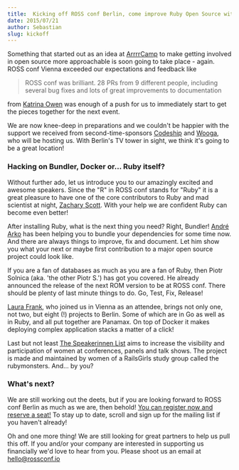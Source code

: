 ```yaml
---
title:  Kicking off ROSS conf Berlin, come improve Ruby Open Source with us
date: 2015/07/21
author: Sebastian
slug: kickoff
---
```


Something that started out as an idea at [ArrrrCamp](http://2015.arrrrcamp.be/) to make getting involved in open source more approachable is soon going to take place - again. ROSS conf Vienna exceeded our expectations and feedback like

> ROSS conf was brilliant. 28 PRs from 9 different people, including several bug fixes and lots of great improvements to documentation

from [Katrina Owen](https://twitter.com/kytrinyx) was enough of a push for us to immediately start to get the pieces together for the next event.

We are now knee-deep in preparations and we couldn't be happier with the support we received from second-time-sponsors [Codeship](https://codeship.com) and [Wooga](http://www.wooga.com/), who will be hosting us. With Berlin's TV tower in sight, we think it's going to be a great location!

### Hacking on Bundler, Docker or... Ruby itself?

Without further ado, let us introduce you to our amazingly excited and awesome speakers. Since the "R" in ROSS conf stands for "Ruby" it is a great pleasure to have one of the core contributors to Ruby and mad scientist at night, [Zachary Scott](https://twitter.com/_zzak). With your help we are confident Ruby can become even better!

After installing Ruby, what is the next thing you need? Right, Bundler! [André Arko](https://twitter.com/indirect) has been helping you to bundle your dependencies for some time now. And there are always things to improve, fix and document. Let him show you what your next or maybe first contribution to a major open source project could look like.

If you are a fan of databases as much as you are a fan of Ruby, then Piotr Solnica (aka. 'the other Piotr S.') has got you covered. He already announced the release of the next ROM version to be at ROSS conf. There should be plenty of last minute things to do. Go, Test, Fix, Release!

[Laura Frank](https://twitter.com/rhein_wein), who joined us in Vienna as an attendee, brings not only one, not two, but eight (!) projects to Berlin. Some of which are in Go as well as in Ruby, and all put together are Panamax. On top of Docker it makes deploying complex application stacks a matter of a click!

Last but not least [The Speakerinnen List](https://speakerinnen.org/) aims to increase the visibility and participation of women at conferences, panels and talk shows. The project is made and maintained by women of a RailsGirls study group called the rubymonsters. And... by you?

### What's next?

We are still working out the deets, but if you are looking forward to ROSS conf Berlin as much as we are, then behold! [You can register now and reserve a seat!](http://www.rossconf.io/event/berlin.html#tickets) To stay up to date, scroll and sign up for the mailing list if you haven't already!

Oh and one more thing! We are still looking for great partners to help us pull this off. If you and/or your company are interested in supporting us financially we'd love to hear from you. Please shoot us an email at hello@rossconf.io
